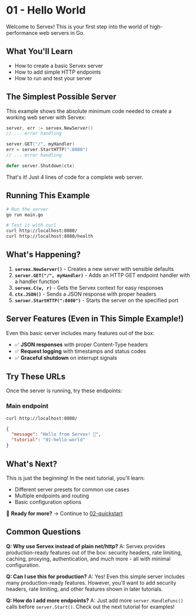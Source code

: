 # 01 - Hello World

Welcome to Servex! This is your first step into the world of high-performance web servers in Go.

## What You'll Learn

- How to create a basic Servex server
- How to add simple HTTP endpoints
- How to run and test your server

## The Simplest Possible Server

This example shows the absolute minimum code needed to create a working web server with Servex:

```go
server, err := servex.NewServer()
// ... error handling

server.GET("/", myHandler)
err = server.StartHTTP(":8080")
// ... error handling

defer server.Shutdown(ctx)
```

That's it! Just 4 lines of code for a complete web server.

## Running This Example

```bash
# Run the server
go run main.go

# Test it with curl
curl http://localhost:8080/
curl http://localhost:8080/health
```

## What's Happening?

1. **`servex.NewServer()`** - Creates a new server with sensible defaults
2. **`server.GET("/", myHandler)`** - Adds an HTTP GET endpoint handler with a handler function
3. **`servex.C(w, r)`** - Gets the Servex context for easy responses
4. **`ctx.JSON()`** - Sends a JSON response with proper headers
5. **`server.StartHTTP(":8080")`** - Starts the server on the specified port

## Server Features (Even in This Simple Example!)

Even this basic server includes many features out of the box:
- ✅ **JSON responses** with proper Content-Type headers
- ✅ **Request logging** with timestamps and status codes
- ✅ **Graceful shutdown** on interrupt signals

## Try These URLs

Once the server is running, try these endpoints:

### Main endpoint
```bash
curl http://localhost:8080/
```
```json
{
  "message": "Hello from Servex! 👋",
  "tutorial": "01-hello-world"
}
```

## What's Next?

This is just the beginning! In the next tutorial, you'll learn:
- Different server presets for common use cases
- Multiple endpoints and routing
- Basic configuration options

🎯 **Ready for more?** → Continue to [02-quickstart](../02-quickstart/)

## Common Questions

**Q: Why use Servex instead of plain net/http?**
A: Servex provides production-ready features out of the box: security headers, rate limiting, caching, proxying, authentication, and much more - all with minimal configuration.

**Q: Can I use this for production?**
A: Yes! Even this simple server includes many production-ready features. However, you'll want to add security headers, rate limiting, and other features shown in later tutorials.

**Q: How do I add more endpoints?**
A: Just add more `server.HandleFunc()` calls before `server.Start()`. Check out the next tutorial for examples! 